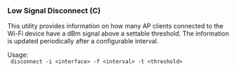 ### Low Signal Disconnect (C)

This utility provides information on how many AP clients connected to the Wi-Fi device have a dBm signal above a settable threshold.
The information is updated periodically after a configurable interval.

Usage:   
``` disconnect -i <interface> -f <interval> -t <threshold>```